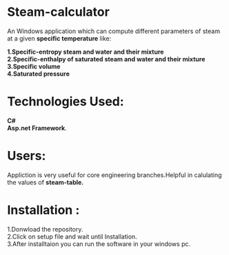 
# Steam-calculator 
   An Windows application which can compute different parameters of steam at a given <b>specific temperature</b> like:
   
<b>   1.Specific-entropy steam and water and their mixture  </b> </br>
<b>   2.Specific-enthalpy of saturated steam and water and their mixture</b> </br>
<b>   3.Specific volume </b> </br>
<b>   4.Saturated pressure</b> 
   
# Technologies Used:
   <b>C#</b></br>
   <b>Asp.net Framework</b>.
# Users: 
   Appliction is very useful for core engineering branches.Helpful in calulating the values of <b>steam-table.</b>
  
# Installation :
  1.Donwload the repository.</br>
  2.Click on setup file and wait until Installation.</br>
  3.After installtaion you can run the software in your windows pc.
  
  
